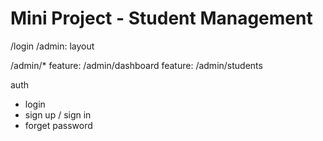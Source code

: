 # Mini Project - Student Management

/login
/admin: layout

/admin/\*
feature: /admin/dashboard
feature: /admin/students

auth

- login
- sign up / sign in
- forget password
